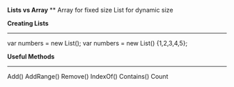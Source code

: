 **Lists vs Array**
**
Array for fixed size
List for dynamic size

**Creating Lists**
***
var numbers = new List<int>();
var numbers = new List<int>() {1,2,3,4,5};

**Useful Methods**
***

Add()
AddRange()
Remove()
IndexOf()
Contains()
Count
